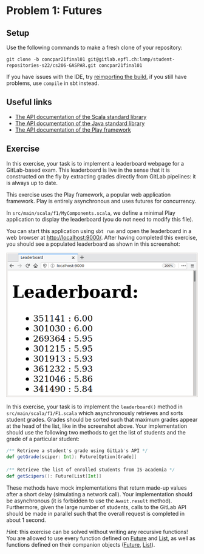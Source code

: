 # Problem 1: Futures

## Setup

Use the following commands to make a fresh clone of your repository:

```
git clone -b concpar21final01 git@gitlab.epfl.ch:lamp/student-repositories-s22/cs206-GASPAR.git concpar21final01
```

If you have issues with the IDE, try [reimporting the
build](https://gitlab.epfl.ch/lamp/cs206/-/blob/master/labs/example-lab.md#troubleshooting),
if you still have problems, use `compile` in sbt instead.

## Useful links

  * [The API documentation of the Scala standard library](https://www.scala-lang.org/files/archive/api/2.13.4)
  * [The API documentation of the Java standard library](https://docs.oracle.com/en/java/javase/15/docs/api/index.html)
  * [The API documentation of the Play framework](https://www.playframework.com/documentation/2.8.x/api/scala/index.html)

## Exercise

In this exercise, your task is to implement a leaderboard webpage for a GitLab-based exam. This leaderboard is live in the sense that it is constructed on the fly by extracting grades directly from GitLab pipelines: it is always up to date.

This exercise uses the Play framework, a popular web application framework.
Play is entirely asynchronous and uses futures for concurrency.

In `src/main/scala/f1/MyComponents.scala`, we define a minimal Play application to display the leaderboard (you do not need to modify this file).

You can start this application using `sbt run` and open the leaderboard in a web browser at [http://localhost:9000/](http://localhost:9000/). After having completed this exercise, you should see a populated leaderboard as shown in this screenshot:

![leaderboard.png](leaderboard.png "leaderboard.png")

In this exercise, your task is to implement the `leaderboard()` method in `src/main/scala/f1/F1.scala` which asynchronously retrieves and sorts student grades.
Grades should be sorted such that maximum grades appear at the head of the list, like in the screenshot above.
Your implementation should use the following two methods to get the list of students and the grade of a particular student:

```scala
/** Retrieve a student's grade using GitLab's API */
def getGrade(sciper: Int): Future[Option[Grade]]

/** Retrieve the list of enrolled students from IS-academia */
def getScipers(): Future[List[Int]]
```

These methods have mock implementations that return made-up values after a short delay (simulating a network call).
Your implementation should be asynchronous (it is forbidden to use the `Await.result` method).
Furthermore, given the large number of students, calls to the GitLab API should be made in parallel such that the overall request is completed in about 1 second.

*Hint:* this exercise can be solved without writing any recursive functions! You are allowed to use every function defined on [Future][1] and [List][2], as well as functions defined on their companion objects ([Future][3], [List][4]).

[1]: https://www.scala-lang.org/api/2.13.4/scala/concurrent/Future.html
[2]: https://www.scala-lang.org/api/2.13.4/scala/collection/immutable/List.html
[3]: https://www.scala-lang.org/api/2.13.4/scala/concurrent/Future$.html
[4]: https://www.scala-lang.org/api/2.13.4/scala/collection/immutable/List$.html

